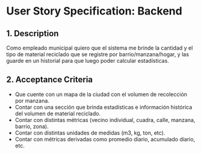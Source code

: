 ﻿
# User Story Specification: Backend

## 1.	Description

Como empleado municipal quiero que el sistema me brinde la cantidad y el tipo de material reciclado que se registre por barrio/manzana/hogar, y las guarde en un historial para que luego poder calcular estadísticas.

## 2.	Acceptance Criteria

-   Que cuente con un mapa de la ciudad con el volumen de recolección por manzana.
-   Contar con una sección que brinda estadísticas e información histórica del volumen de material reciclado.
-   Contar con distintas métricas (vecino individual, cuadra, calle, manzana, barrio, zona).
-   Contar con distintas unidades de medidas (m3, kg, ton, etc).
-   Contar con métricas derivadas como promedio diario, acumulado diario, etc.
